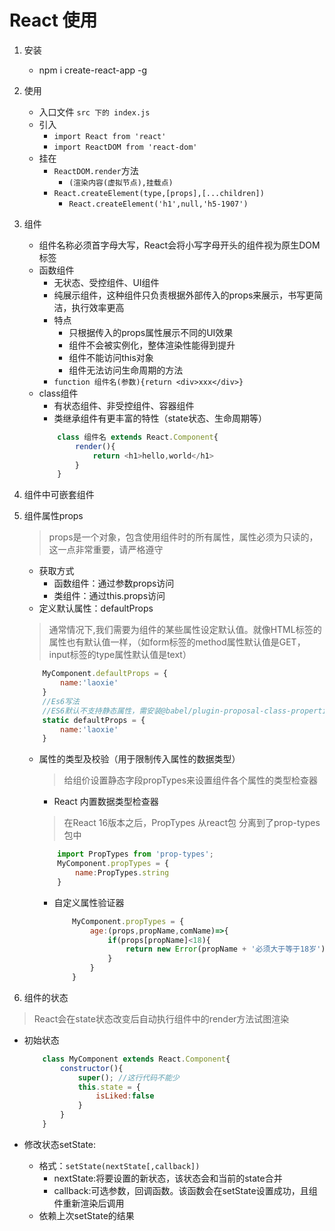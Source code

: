 <!--
 * @Description: In User Settings Edi
 * @Author: your name
 * @Date: 2019-10-19 10:56:02
 * @LastEditTime: 2019-10-21 21:02:04
 * @LastEditors: Please set LastEditors
 -->
# React 使用

1. 安装
    *   npm i create-react-app -g
2. 使用
    * 入口文件 `src 下的 index.js`
    * 引入
        * `import React from 'react'`
        * `import ReactDOM from 'react-dom'`
    * 挂在
        * `ReactDOM.render`方法
            * `(渲染内容(虚拟节点),挂载点)`
        * `React.createElement(type,[props],[...children])`    
            * `React.createElement('h1',null,'h5-1907')`
3. 组件
    * 组件名称必须首字母大写，React会将小写字母开头的组件视为原生DOM标签
    * 函数组件
        * 无状态、受控组件、UI组件
        * 纯展示组件，这种组件只负责根据外部传入的props来展示，书写更简洁，执行效率更高
        * 特点
            * 只根据传入的props属性展示不同的UI效果
            * 组件不会被实例化，整体渲染性能得到提升
            * 组件不能访问this对象
            * 组件无法访问生命周期的方法
        * `function 组件名(参数){return <div>xxx</div>}`
    * class组件 
        * 有状态组件、非受控组件、容器组件
        * 类继承组件有更丰富的特性（state状态、生命周期等）
        ```js
            class 组件名 extends React.Component{
                render(){
                    return <h1>hello,world</h1>
                }
            }
        ```    
4. 组件中可嵌套组件

5. 组件属性props
    > props是一个对象，包含使用组件时的所有属性，属性必须为只读的，这一点非常重要，请严格遵守
    * 获取方式
        * 函数组件：通过参数props访问
        * 类组件：通过this.props访问
    * 定义默认属性：defaultProps
    > 通常情况下,我们需要为组件的某些属性设定默认值。就像HTML标签的属性也有默认值一样，（如form标签的method属性默认值是GET，input标签的type属性默认值是text）

    ```js
        MyComponent.defaultProps = {
            name:'laoxie'
        }
        //Es6写法
        //ES6默认不支持静态属性，需安装@babel/plugin-proposal-class-properties
        static defaultProps = {
            name:'laoxie'
        }
    ```
    * 属性的类型及校验（用于限制传入属性的数据类型）
        > 给组价设置静态字段propTypes来设置组件各个属性的类型检查器
        * React 内置数据类型检查器
        > 在React 16版本之后，PropTypes 从react包 分离到了prop-types包中

        ```js
            import PropTypes from 'prop-types';
            MyComponent.propTypes = {
                name:PropTypes.string
            }
        ```
        * 自定义属性验证器
            ```js
                MyComponent.propTypes = {
                    age:(props,propName,comName)=>{
                        if(props[propName]<18){
                            return new Error(propName + '必须大于等于18岁')
                        }
                    }
                }
            ```

6. 组件的状态         
> React会在state状态改变后自动执行组件中的render方法试图渲染
* 初始状态

    ```js   
        class MyComponent extends React.Component{
            constructor(){
                super(); //这行代码不能少
                this.state = {
                    isLiked:false
                }
            }
        }
    ```  
* 修改状态setState:
    * 格式：`setState(nextState[,callback])`
        * nextState:将要设置的新状态，该状态会和当前的state合并
        * callback:可选参数，回调函数。该函数会在setState设置成功，且组件重新渲染后调用
    * 依赖上次setState的结果    

